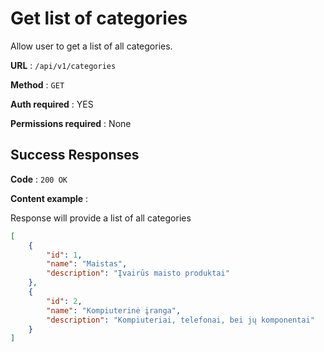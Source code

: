 # Get list of categories

Allow user to get a list of all categories.

**URL** : `/api/v1/categories`

**Method** : `GET`

**Auth required** : YES

**Permissions required** : None

## Success Responses

**Code** : `200 OK`

**Content example** : 

Response will provide a list of all categories

```json
[
    {
        "id": 1,
        "name": "Maistas",
        "description": "Įvairūs maisto produktai"
    },
    {
        "id": 2,
        "name": "Kompiuterinė įranga",
        "description": "Kompiuteriai, telefonai, bei jų komponentai"
    }
]
```